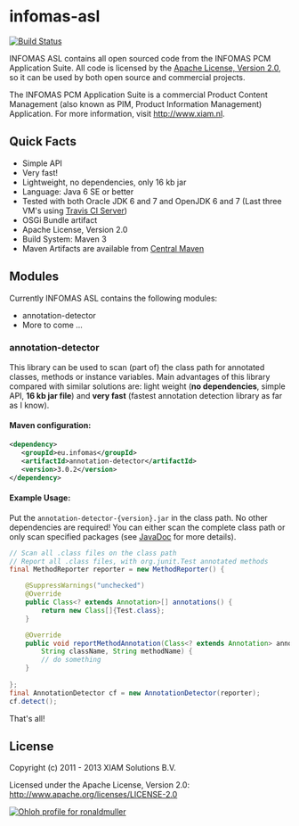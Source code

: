# infomas-asl

[![Build Status](https://secure.travis-ci.org/rmuller/infomas-asl.png)](http://travis-ci.org/rmuller/infomas-asl)

INFOMAS ASL contains all open sourced code from the INFOMAS PCM Application Suite. All code is licensed by the [Apache License, Version 2.0](http://www.apache.org/licenses/LICENSE-2.0), so it can be used by both open source and commercial projects.

The INFOMAS PCM Application Suite is a commercial Product Content Management (also known as PIM, Product Information Management) Application. For more information, visit http://www.xiam.nl.

## Quick Facts
+ Simple API
+ Very fast!
+ Lightweight, no dependencies, only 16 kb jar
+ Language: Java 6 SE or better
+ Tested with both Oracle JDK 6 and 7 and OpenJDK 6 and 7 (Last three VM's using [Travis CI Server](https://travis-ci.org/))
+ OSGi Bundle artifact
+ Apache License, Version 2.0
+ Build System: Maven 3
+ Maven Artifacts are available from [Central Maven](http://search.maven.org/#search%7Cga%7C1%7Cinfomas)

## Modules
Currently INFOMAS ASL contains the following modules:

+ annotation-detector
+ More to come ...

### annotation-detector
This library can be used to scan (part of) the class path for annotated classes, methods or instance variables.
Main advantages of this library compared with similar solutions are: light weight (**no dependencies**, simple API, **16 kb jar file**) and **very fast** (fastest annotation detection library as far as I know).

#### Maven configuration:

``` xml
<dependency>
   <groupId>eu.infomas</groupId>
   <artifactId>annotation-detector</artifactId>
   <version>3.0.2</version>
</dependency>
```

#### Example Usage:
Put the `annotation-detector-{version}.jar` in the class path. No other dependencies are required!
You can either scan the complete class path or only scan specified packages (see [JavaDoc](http://rmuller.github.io/infomas-asl/annotation-detector/apidocs/index.html) for more details).

``` java
// Scan all .class files on the class path
// Report all .class files, with org.junit.Test annotated methods
final MethodReporter reporter = new MethodReporter() {

    @SuppressWarnings("unchecked")
    @Override
    public Class<? extends Annotation>[] annotations() {
        return new Class[]{Test.class};
    }

    @Override
    public void reportMethodAnnotation(Class<? extends Annotation> annotation,
        String className, String methodName) {
        // do something
    }
    
};
final AnnotationDetector cf = new AnnotationDetector(reporter);
cf.detect();
```

That's all!

## License

Copyright (c) 2011 - 2013 XIAM Solutions B.V.

Licensed under the Apache License, Version 2.0: http://www.apache.org/licenses/LICENSE-2.0

[![Ohloh profile for ronaldmuller](https://www.ohloh.net/accounts/224392/widgets/account_tiny.gif)](https://www.ohloh.net/accounts/224392?ref=Tiny)
